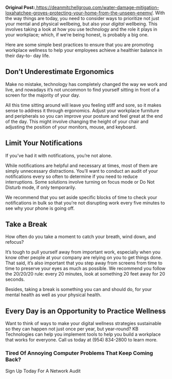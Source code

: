 **Original Post:**,https://deanmitchellgroup.com/water-damage-mitigation-loxahatchee-groves-protecting-your-home-from-the-unseen-enemy/.     With the way things are today, you need to consider ways to prioritize not
just your mental and physical wellbeing, but also your _digital_ wellbeing.
This involves taking a look at how you use technology and the role it plays in
your workplace; which, if we’re being honest, is probably a big one.

Here are some simple best practices to ensure that you are promoting workplace
wellness to help your employees achieve a healthier balance in their day-to-
day life.

## Don’t Underestimate Ergonomics

Make no mistake, technology has completely changed the way we work and live,
and nowadays it’s not uncommon to find yourself sitting in front of a screen
for the majority of your day.

All this time sitting around will leave you feeling stiff and sore, so it
makes sense to address it through ergonomics. Adjust your workplace furniture
and peripherals so you can improve your posture and feel great at the end of
the day. This might involve changing the height of your chair and adjusting
the position of your monitors, mouse, and keyboard.

## Limit Your Notifications

If you’ve had it with notifications, you’re not alone.

While notifications are helpful and necessary at times, most of them are
simply unnecessary distractions. You’ll want to conduct an audit of your
notifications every so often to determine if you need to reduce interruptions.
Some solutions involve turning on focus mode or Do Not Disturb mode, if only
temporarily.

We recommend that you set aside specific blocks of time to check your
notifications in bulk so that you’re not disrupting work every five minutes to
see why your phone is going off.

## Take a Break

How often do you take a moment to catch your breath, wind down, and refocus?

It’s tough to pull yourself away from important work, especially when you know
other people at your company are relying on you to get things done. That said,
it’s also important that you step away from screens from time to time to
preserve your eyes as much as possible. We recommend you follow the 20/20/20
rule: every 20 minutes, look at something 20 feet away for 20 seconds.

Besides, taking a break is something you can and should do, for your mental
health as well as your physical health.

## Every Day is an Opportunity to Practice Wellness

Want to think of ways to make your digital wellness strategies sustainable so
they can happen not just once per year, but year-round? KB Technologies can
help you implement tools to help you build a workplace that works for
everyone. Call us today at (954) 834-2800 to learn more.

### Tired Of Annoying Computer Problems That Keep Coming Back?

Sign Up Today For A Network Audit  